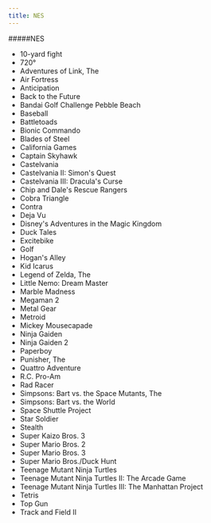 ```yaml
---
title: NES
---
```


#####NES

- 10-yard fight
- 720°
- Adventures of Link, The
- Air Fortress
- Anticipation
- Back to the Future
- Bandai Golf Challenge Pebble Beach
- Baseball
- Battletoads
- Bionic Commando
- Blades of Steel
- California Games
- Captain Skyhawk
- Castelvania
- Castelvania II: Simon's Quest
- Castelvania III: Dracula's Curse
- Chip and Dale's Rescue Rangers
- Cobra Triangle
- Contra
- Deja Vu
- Disney's Adventures in the Magic Kingdom
- Duck Tales
- Excitebike
- Golf
- Hogan's Alley
- Kid Icarus
- Legend of Zelda, The
- Little Nemo: Dream Master
- Marble Madness
- Megaman 2
- Metal Gear
- Metroid
- Mickey Mousecapade
- Ninja Gaiden
- Ninja Gaiden 2
- Paperboy
- Punisher, The
- Quattro Adventure
- R.C. Pro-Am
- Rad Racer
- Simpsons: Bart vs. the Space Mutants, The
- Simpsons: Bart vs. the World
- Space Shuttle Project
- Star Soldier
- Stealth
- Super Kaizo Bros. 3
- Super Mario Bros. 2
- Super Mario Bros. 3
- Super Mario Bros./Duck Hunt
- Teenage Mutant Ninja Turtles
- Teenage Mutant Ninja Turtles II: The Arcade Game
- Teenage Mutant Ninja Turtles III: The Manhattan Project
- Tetris
- Top Gun
- Track and Field II
